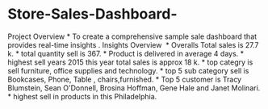 # Store-Sales-Dashboard-
Project Overview 
           ​* To create a comprehensive sample sale dashboard that provides real-time insights .
Insights ​Overview  ​​
           * Overalls  Total sales is  ​27.7 k.
           * total quantity sell is 367.
           * Product is delivered in average 4 days.
           *  highest sell years 2015 this year total sales is approx 18 k.
           *  top categry is sell furniture, office supplies and technology.
           * top 5 sub category  sell is Bookcases, Phone, Table , chairs,furnished.
           * Top 5 customer is Tracy Blumstein, Sean O'Donnell, Brosina Hoffman, Gene Hale and Janet Molinari.
           * highest sell in products in this Philadelphia.
